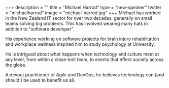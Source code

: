 +++
description = ""
title = "Michael Harrod"
type = "new-speaker"
twitter = "michaelharrod"
image = "michael-harrod.jpg"
+++
Michael has worked in the New Zealand IT sector for over two decades, generally on small teams solving big problems. This has involved wearing many hats in addition to "software developer".

His experience working on software projects for brain injury rehabilitation and workplace wellness inspired him to study psychology at University.

He is intrigued about what happens when technology and culture meet at any level, from within a close-knit team, to events that effect society across the globe.

A devout practitioner of Agile and DevOps, he believes technology can (and should!) be used to benefit us all.